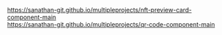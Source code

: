 
  https://sanathan-git.github.io/multipleprojects/nft-preview-card-component-main
 <br>
  https://sanathan-git.github.io/multipleprojects/qr-code-component-main
 
